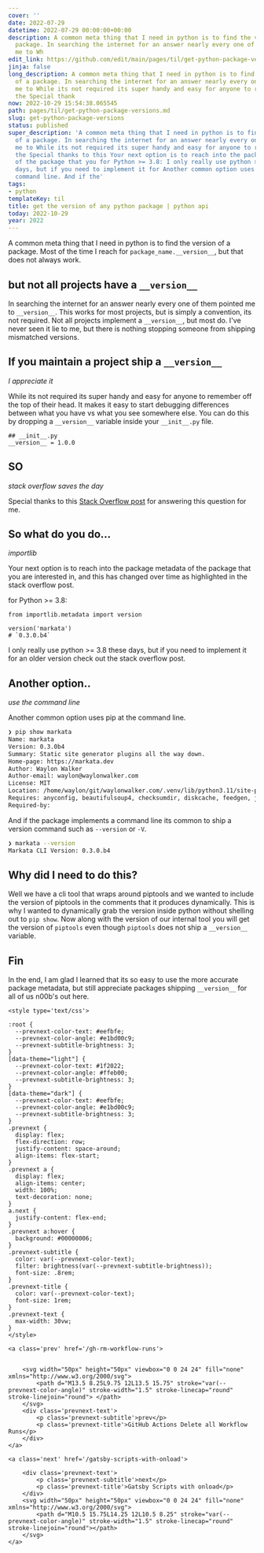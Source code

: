 ```yaml
---
cover: ''
date: 2022-07-29
datetime: 2022-07-29 00:00:00+00:00
description: A common meta thing that I need in python is to find the version of a
  package. In searching the internet for an answer nearly every one of them pointed
  me to Wh
edit_link: https://github.com/edit/main/pages/til/get-python-package-versions.md
jinja: false
long_description: A common meta thing that I need in python is to find the version
  of a package. In searching the internet for an answer nearly every one of them pointed
  me to While its not required its super handy and easy for anyone to remember off
  the Special thank
now: 2022-10-29 15:54:38.065545
path: pages/til/get-python-package-versions.md
slug: get-python-package-versions
status: published
super_description: 'A common meta thing that I need in python is to find the version
  of a package. In searching the internet for an answer nearly every one of them pointed
  me to While its not required its super handy and easy for anyone to remember off
  the Special thanks to this Your next option is to reach into the package metadata
  of the package that you for Python >= 3.8: I only really use python >= 3.8 these
  days, but if you need to implement it for Another common option uses pip at the
  command line. And if the'
tags:
- python
templateKey: til
title: get the version of any python package | python api
today: 2022-10-29
year: 2022
---
```


A common meta thing that I need in python is to find the version of a package.
Most of the time I reach for `package_name.__version__`, but that does not
always work.

## but not all projects have a `__version__`

In searching the internet for an answer nearly every one of them pointed me to
`__version__`.  This works for most projects, but is simply a convention, its
not required.  Not all projects implement a `__version__`, but most do.  I've
never seen it lie to me, but there is nothing stopping someone from shipping
mismatched versions.

## If you maintain a project ship a `__version__`
_I appreciate it_

While its not required its super handy and easy for anyone to remember off the
top of their head.  It makes it easy to start debugging differences between
what you have vs what you see somewhere else. You can do this by dropping a
`__version__` variable inside your  `__init__.py` file.

```
## __init__.py
__version__ = 1.0.0
```

## SO
_stack overflow saves the day_

Special thanks to this
[Stack Overflow post](https://stackoverflow.com/questions/20180543/how-do-i-check-the-versions-of-python-modules/32965521#32965521)
for answering this question for me.

## So what do you do...
_importlib_

Your next option is to reach into the package metadata of the package that you
are interested in, and this has changed over time as highlighted in the stack
overflow post.

for Python >= 3.8:

```
from importlib.metadata import version

version('markata')
# `0.3.0.b4`
```

I only really use python >= 3.8 these days, but if you need to implement it for
an older version check out the stack overflow post.

## Another option..
_use the command line_

Another common option uses pip at the command line.

```bash
❯ pip show markata
Name: markata
Version: 0.3.0b4
Summary: Static site generator plugins all the way down.
Home-page: https://markata.dev
Author: Waylon Walker
Author-email: waylon@waylonwalker.com
License: MIT
Location: /home/waylon/git/waylonwalker.com/.venv/lib/python3.11/site-packages
Requires: anyconfig, beautifulsoup4, checksumdir, diskcache, feedgen, jinja2, more-itertools, pathspec, pillow, pluggy, pymdown-extensions, python-frontmatter, pytz, rich, textual, toml, typer
Required-by:
```

And if the package implements a command line its common to ship a version
command such as `--version` or `-V`.

``` bash
❯ markata --version
Markata CLI Version: 0.3.0.b4
```

## Why did I need to do this?

Well we have a cli tool that wraps around piptools and we wanted to include the
version of piptools in the comments that it produces dynamically.  This is why
I wanted to dynamically grab the version inside python without shelling out to
`pip show`.  Now along with the version of our internal tool you will get the
version of `piptools` even though `piptools` does not ship a `__version__`
variable.

## Fin

In the end, I am glad I learned that its so easy to use the more accurate
package metadata, but still appreciate packages shipping `__version__` for all
of us n00b's out here.
<div class='prevnext'>

    <style type='text/css'>

    :root {
      --prevnext-color-text: #eefbfe;
      --prevnext-color-angle: #e1bd00c9;
      --prevnext-subtitle-brightness: 3;
    }
    [data-theme="light"] {
      --prevnext-color-text: #1f2022;
      --prevnext-color-angle: #ffeb00;
      --prevnext-subtitle-brightness: 3;
    }
    [data-theme="dark"] {
      --prevnext-color-text: #eefbfe;
      --prevnext-color-angle: #e1bd00c9;
      --prevnext-subtitle-brightness: 3;
    }
    .prevnext {
      display: flex;
      flex-direction: row;
      justify-content: space-around;
      align-items: flex-start;
    }
    .prevnext a {
      display: flex;
      align-items: center;
      width: 100%;
      text-decoration: none;
    }
    a.next {
      justify-content: flex-end;
    }
    .prevnext a:hover {
      background: #00000006;
    }
    .prevnext-subtitle {
      color: var(--prevnext-color-text);
      filter: brightness(var(--prevnext-subtitle-brightness));
      font-size: .8rem;
    }
    .prevnext-title {
      color: var(--prevnext-color-text);
      font-size: 1rem;
    }
    .prevnext-text {
      max-width: 30vw;
    }
    </style>
    
    <a class='prev' href='/gh-rm-workflow-runs'>
    

        <svg width="50px" height="50px" viewbox="0 0 24 24" fill="none" xmlns="http://www.w3.org/2000/svg">
            <path d="M13.5 8.25L9.75 12L13.5 15.75" stroke="var(--prevnext-color-angle)" stroke-width="1.5" stroke-linecap="round" stroke-linejoin="round"> </path>
        </svg>
        <div class='prevnext-text'>
            <p class='prevnext-subtitle'>prev</p>
            <p class='prevnext-title'>GitHub Actions Delete all Workflow Runs</p>
        </div>
    </a>
    
    <a class='next' href='/gatsby-scripts-with-onload'>
    
        <div class='prevnext-text'>
            <p class='prevnext-subtitle'>next</p>
            <p class='prevnext-title'>Gatsby Scripts with onload</p>
        </div>
        <svg width="50px" height="50px" viewbox="0 0 24 24" fill="none" xmlns="http://www.w3.org/2000/svg">
            <path d="M10.5 15.75L14.25 12L10.5 8.25" stroke="var(--prevnext-color-angle)" stroke-width="1.5" stroke-linecap="round" stroke-linejoin="round"></path>
        </svg>
    </a>
  </div>